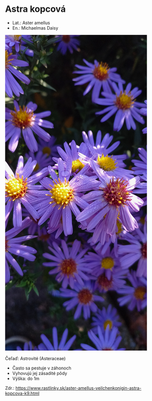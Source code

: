 # Astra kopcová
- Lat.: Aster amellus
- En.: Michaelmas Daisy

![Astra kopcová](./michaelmas_daisy.jpg "Astra kopcová")

Čeľaď: Astrovité (Asteraceae)

- Často sa pestuje v záhonoch
- Vyhovujú jej zásadité pôdy
- Výška: do 1m

Zdr.: https://www.rastlinky.sk/aster-amellus-veilchenkonigin-astra-kopcova-k9.html
